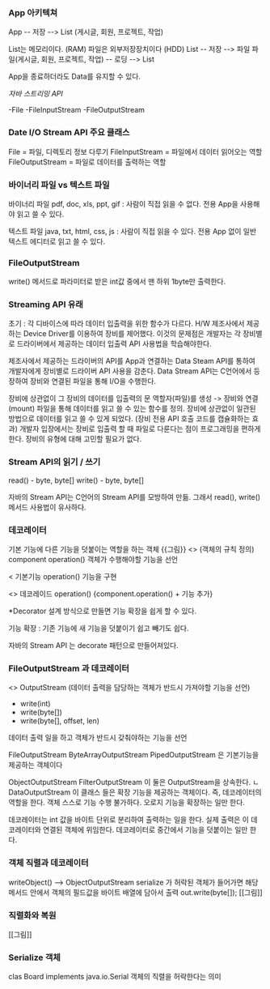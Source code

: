 ### App 아키텍쳐

App -- 저장 --> List (게시글, 회원, 프로젝트, 작업)

List는 메모리이다. (RAM)
파일은 외부저장장치이다 (HDD)
List -- 저장 --> 파일
파일(게시글, 회원, 프로젝트, 작업) -- 로딩 --> List

App을 종료하더라도 Data를 유지할 수 있다.

*자바 스트리밍 API*

-File
-FileInputStream
-FileOutputStream

### Date I/O Stream API 주요 클래스

File = 파일, 디렉토리 정보 다루기
FileInputStream = 파일에서 데이터 읽어오는 역할
FileOutputStream = 파일로 데이터를 출력하는 역할

### 바이너리 파일 vs 텍스트 파일

바이너리 파일 pdf, doc, xls, ppt, gif : 
사람이 직접 읽을 수 없다.
전용 App을 사용해야 읽고 쓸 수 있다.

텍스트 파일 java, txt, html, css, js :
사람이 직접 읽을 수  있다.
전용 App 없이 일반 텍스트 에디터로 읽고 쓸 수 있다.

### FileOutputStream

write() 메서드로 파라미터로 받은 int값 중에서 맨 하위 1byte만 출력한다. 

### Streaming API 유래

초기 : 각 디바이스에 따라 데이터 입출력을 위한 함수가 다르다. H/W 제조사에서 제공하는 Device Driver를 이용하여 장비를 제어했다.
이것의 문제점은 개발자는 각 장비별로 드라이버에서 제공하는 데이터 입출력 API 사용법을 학습해야한다.

제조사에서 제공하는 드라이버의 API를 App과 연결하는 Data Steam API를 통하여 개발자에게 장비별로 드라이버 API 사용을 감춘다. Data Stream API는 C언어에서 등장하여 장비와 연결된 파일을 통해 I/O을 수행한다.

장비에 상관없이 그 장비의 데이터를 입출력의 문 역할자(파일)를 생성 -> 장비와 연결 (mount)
파일을 통해 데이터를 읽고 쓸 수 있는 함수를 정의. 장비에 상관없이 일관된 방법으로 데이터를 읽고 쓸 수 있게 되었다. (장비 전용 API 호출 코드를 캡슐화하는 효과)
개발자 입장에서는 장비로 입출력 할 때 파일로 다룬다는 점이 프로그래밍을 편하게 한다. 장비의 유형에 대해 고민할 필요가 없다.

### Stream API의 읽기 / 쓰기

read() - byte, byte[]
write() - byte, byte[]

자바의 Stream API는 C언어의 Stream API를 모방하여 만듦. 그래서 read(), write() 메서드 사용법이 유사하다.

### 데코레이터

기본 기능에 다른 기능을 덧붙이는 역할을 하는 객체
{{그림}}
<<interface>> (객체의 규칙 정의)
component 
operation() 객체가 수행해야할 기능을 선언

<<concrete>
기본기능
operation() 기능을 구현

<<concrete>>
데코레이드
operation() {component.operation() + 기능 추가}

*Decorator 설계 방식으로 만들면 기능 확장을 쉽게 할 수 있다.

기능 확장 : 기존 기능에 새 기능을 덧붙이기 쉽고 빼기도 쉽다.

자바의 Stream API 는 decorate 패턴으로 만들어져있다.

### FileOutputStream 과 데코레이터

<<abstract>>
OutputStream (데이터 출력을 담당하는 객체가 반드시 가져야할 기능을 선언)
- write(int)
- write(byte[])
- write(byte[], offset, len)

데이터 출력 일을 하고 객체가 반드시 갖춰야하는 기능을 선언

FileOutputStream
ByteArrayOutputStream
PipedOutputStream
은 기본기능을 제공하는 객체이다

ObjectOutputStream 
FilterOutputStream
이 둘은 OutputStream을 상속한다.
ㄴ DataOutputStream
이 클래스 들은 확장 기능을 제공하는 객체이다. 즉, 데코레이터의 역할을 한다.
객체 스스로 기능 수행 불가하다. 오로지 기능을 확장하는 일만 한다.

데코레이터는 int 값을 바이트 단위로 분리하여 출력하는 일을 한다. 
실제 출력은 이 데코레이터와 연결된 객체에 위임한다. 데코레이터로 중간에서 기능을 덧붙이는 일만 한다. 

### 객체 직렬과 데코레이터

writeObject() --> ObjectOutputStream
serialize 가 허락된 객체가 들어가면 해당 메서드 안에서 객체의 필드값을 바이트 배열에 담아서 출력
out.write(byte[]);
[[그림]]

### 직렬화와 복원

[[그림]]

### Serialize 객체

clas Board implements java.io.Serial
객체의 직렬을 허락한다는 의미



